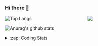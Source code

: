 ### Hi there 👋

<!--
**tao8687/tao8687** is a ✨ _special_ ✨ repository because its `README.md` (this file) appears on your GitHub profile.

Here are some ideas to get you started:

- 🔭 I’m currently working on ...
- 🌱 I’m currently learning ...
- 👯 I’m looking to collaborate on ...
- 🤔 I’m looking for help with ...
- 💬 Ask me about ...
- 📫 How to reach me: ...
- 😄 Pronouns: ...
- ⚡ Fun fact: ...
-->

<img align='right' src="https://media.giphy.com/media/M9gbBd9nbDrOTu1Mqx/giphy.gif" width="240">

  
![Top Langs](https://github-readme-stats.vercel.app/api/top-langs/?username=tao8687&layout=compact&title_color=23238E&text_color=A67D3D)

![Anurag's github stats](https://github-readme-stats.vercel.app/api?username=tao8687&show_icons=true&&text_color=A67D3D&title_color=23238E&show_icons=false&count_private=true&hide=stars)

<details>
  <summary>:zap: Coding Stats</summary>
  <br>
    
<!--START_SECTION:waka-->
![Code Time](http://img.shields.io/badge/Code%20Time-2%2C126%20hrs%2022%20mins-blue)

![Profile Views](http://img.shields.io/badge/Profile%20Views-0-blue)

**🐱 My GitHub Data** 

> 📦 1.5 MB Used in GitHub's Storage 
 > 
> 🏆 222 Contributions in the Year 2025
 > 
> 🚫 Not Opted to Hire
 > 
> 📜 63 Public Repositories 
 > 
> 🔑 24 Private Repositories 
 > 
**I'm an Early 🐤** 

```text
🌞 Morning                1824 commits        ██████████████████████░░░   89.54 % 
🌆 Daytime                90 commits          █░░░░░░░░░░░░░░░░░░░░░░░░   04.42 % 
🌃 Evening                119 commits         █░░░░░░░░░░░░░░░░░░░░░░░░   05.84 % 
🌙 Night                  4 commits           ░░░░░░░░░░░░░░░░░░░░░░░░░   00.20 % 
```
📅 **I'm Most Productive on Wednesday** 

```text
Monday                   292 commits         ████░░░░░░░░░░░░░░░░░░░░░   14.33 % 
Tuesday                  278 commits         ███░░░░░░░░░░░░░░░░░░░░░░   13.65 % 
Wednesday                349 commits         ████░░░░░░░░░░░░░░░░░░░░░   17.13 % 
Thursday                 273 commits         ███░░░░░░░░░░░░░░░░░░░░░░   13.40 % 
Friday                   289 commits         ████░░░░░░░░░░░░░░░░░░░░░   14.19 % 
Saturday                 283 commits         ███░░░░░░░░░░░░░░░░░░░░░░   13.89 % 
Sunday                   273 commits         ███░░░░░░░░░░░░░░░░░░░░░░   13.40 % 
```


📊 **This Week I Spent My Time On** 

```text
🕑︎ Time Zone: Asia/Shanghai

💬 Programming Languages: 
C++                      2 hrs 3 mins        ████████████████░░░░░░░░░   64.97 % 
XML                      22 mins             ███░░░░░░░░░░░░░░░░░░░░░░   11.86 % 
Protocol Buffer          22 mins             ███░░░░░░░░░░░░░░░░░░░░░░   11.71 % 
JSON                     8 mins              █░░░░░░░░░░░░░░░░░░░░░░░░   04.53 % 
C                        8 mins              █░░░░░░░░░░░░░░░░░░░░░░░░   04.27 % 

🔥 Editors: 
Cursor                   2 hrs 2 mins        ████████████████░░░░░░░░░   64.78 % 
VS Code                  1 hr 6 mins         █████████░░░░░░░░░░░░░░░░   35.22 % 

🐱‍💻 Projects: 
src                      2 hrs 5 mins        █████████████████░░░░░░░░   66.21 % 
SeerRobotics             30 mins             ████░░░░░░░░░░░░░░░░░░░░░   16.28 % 
quickmcl                 8 mins              █░░░░░░░░░░░░░░░░░░░░░░░░   04.45 % 
rf2o_laser_odometry      8 mins              █░░░░░░░░░░░░░░░░░░░░░░░░   04.34 % 
STM32                    8 mins              █░░░░░░░░░░░░░░░░░░░░░░░░   04.27 % 

💻 Operating System: 
Linux                    3 hrs 9 mins        █████████████████████████   100.00 % 
```

**I Mostly Code in C++** 

```text
C++                      11 repos            █████████░░░░░░░░░░░░░░░░   34.38 % 
Python                   8 repos             ██████░░░░░░░░░░░░░░░░░░░   25.00 % 
JavaScript               2 repos             ██░░░░░░░░░░░░░░░░░░░░░░░   06.25 % 
Batchfile                1 repo              █░░░░░░░░░░░░░░░░░░░░░░░░   03.12 % 
HTML                     1 repo              █░░░░░░░░░░░░░░░░░░░░░░░░   03.12 % 
```



**Timeline**

![Lines of Code chart](https://raw.githubusercontent.com/tao8687/tao8687/master/assets/bar_graph.png)


 Last Updated on 09/08/2025 01:58:56 UTC
<!--END_SECTION:waka-->
</details>
